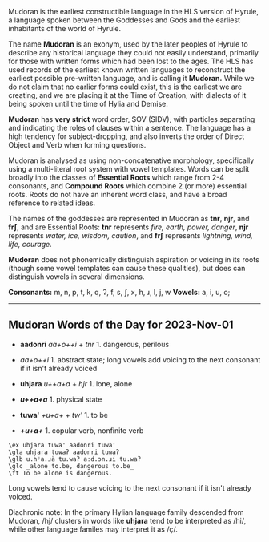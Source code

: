Mudoran is the earliest constructible language in the HLS version of Hyrule, a language spoken between the Goddesses and Gods and the earliest inhabitants of the world of Hyrule.

The name **Mudoran** is an exonym, used by the later peoples of Hyrule to describe any historical language they could not easily understand, primarily for those with written forms which had been lost to the ages. The HLS has used records of the earliest known written languages to reconstruct the earliest possible pre-written language, and is calling it **Mudoran.** While we do not claim that no earlier forms could exist, this is the earliest we are creating, and we are placing it at the Time of Creation, with dialects of it being spoken until the time of Hylia and Demise.

**Mudoran** has **very strict** word order, SOV (SIDV), with particles separating and indicating the roles of clauses within a sentence. The language has a high tendency for subject-dropping, and also inverts the order of Direct Object and Verb when forming questions.

Mudoran is analysed as using non-concatenative morphology, specifically using a multi-literal root system with vowel templates. Words can be split broadly into the classes of **Essential Roots** which range from 2-4 consonants, and **Compound Roots** which combine 2 (or more) essential roots. Roots do not have an inherent word class, and have a broad reference to related ideas.

The names of the goddesses are represented in Mudoran as **tnr**, **njr**, and **frʃ**, and are Essential Roots: **tnr** represents *fire, earth, power, danger*, **njr** represents _water, ice, wisdom, caution_, and **frʃ** represents _lightning, wind, life, courage_.

**Mudoran** does not phonemically distinguish aspiration or voicing in its roots (though some vowel templates can cause these qualities), but does can distinguish vowels in several dimensions.

**Consonants:** m, n, p, t, k, q, ʔ, f, s, ʃ, x, h, ɹ, l, j, w
**Vowels:** a, i, u, o;

---
## Mudoran Words of the Day for 2023-Nov-01

- **aadonri** _aa+o++i_ + _tnr_ 1. dangerous, perilous
- *aa+o++i* 1. abstract state; long vowels add voicing to the next consonant if it isn't already voiced

- **uhjara** _u++a+a_ + _hjr_ 1. lone, alone
- ***u++a+a*** 1. physical state

- **tuwa'** _+u+a+_ + _tw'_ 1. to be
- ***+u+a+*** 1. copular verb, nonfinite verb

```gloss
\ex uhjara tuwa' aadonri tuwa'
\gla uhjara tuwaʔ aadonri tuwaʔ
\glb u.hʲa.ɹä tu.waʔ aːd.ɔn.ɹi tu.waʔ
\glc _alone to.be, dangerous to.be_
\ft To be alone is dangerous.
```

Long vowels tend to cause voicing to the next consonant if it isn't already voiced.

Diachronic note: In the primary Hylian language family descended from Mudoran, /hj/ clusters in words like **uhjara** tend to be interpreted as /hi/, while other language familes may interpret it as /ç/.